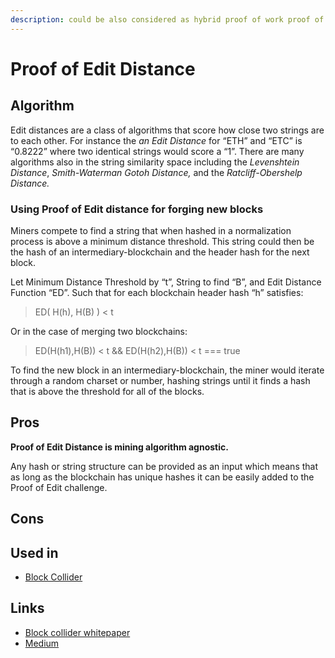 ```yaml
---
description: could be also considered as hybrid proof of work proof of edit distance
---
```


# Proof of Edit Distance

## Algorithm

Edit distances are a class of algorithms that score how close two strings are to each other. For instance the _an Edit Distance_ for “ETH” and “ETC” is “0.8222” where two identical strings would score a “1”. There are many algorithms also in the string similarity space including the _Levenshtein Distance_, _Smith-Waterman Gotoh_ _Distance,_ and the _Ratcliff-Obershelp Distance._

### Using Proof of Edit distance for forging new blocks

Miners compete to find a string that when hashed in a normalization process is above a minimum distance threshold. This string could then be the hash of an intermediary-blockchain and the header hash for the next block.

Let Minimum Distance Threshold by “t”, String to find “B”, and Edit Distance Function “ED”. Such that for each blockchain header hash “h” satisfies:

> ED\( H\(h\), H\(B\) \) &lt; t

Or in the case of merging two blockchains:

> ED\(H\(h1\),H\(B\)\) &lt; t && ED\(H\(h2\),H\(B\)\) &lt; t === true

To find the new block in an intermediary-blockchain,  the miner would iterate through a random charset or number, hashing strings until it finds a hash that is above the threshold for all of the blocks. 

## Pros

**Proof of Edit Distance is mining algorithm agnostic.**

Any hash or string structure can be provided as an input which means that as long as the blockchain has unique hashes it can be easily added to the Proof of Edit challenge. 

## Cons



## Used in 

* [Block Collider](https://www.blockcollider.org/)

## Links

* [Block collider whitepaper](https://s3.amazonaws.com/blockcollider/blockcollider_wp.pdf)
* [Medium](https://blog.blockcollider.org/building-a-blockchain-singularity-with-proof-of-edit-distance-1d60c328de7a)

